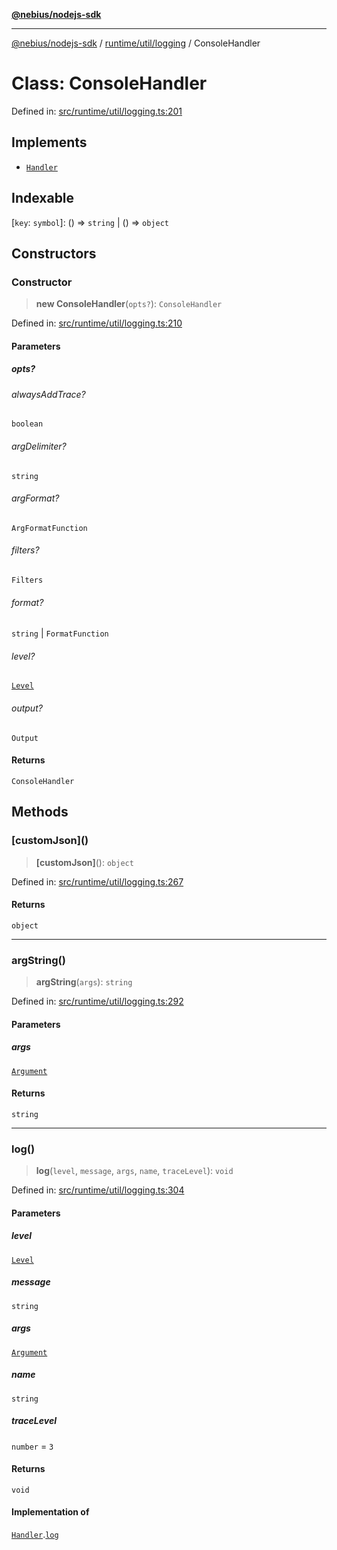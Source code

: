 [**@nebius/nodejs-sdk**](../../../../README.md)

***

[@nebius/nodejs-sdk](../../../../README.md) / [runtime/util/logging](../README.md) / ConsoleHandler

# Class: ConsoleHandler

Defined in: [src/runtime/util/logging.ts:201](https://github.com/nebius/nodejs-sdk/blob/a37d220b2851e3bf0d396cb03828d544f584df45/src/runtime/util/logging.ts#L201)

## Implements

- [`Handler`](../interfaces/Handler.md)

## Indexable

\[`key`: `symbol`\]: () => `string` \| () => `object`

## Constructors

### Constructor

> **new ConsoleHandler**(`opts?`): `ConsoleHandler`

Defined in: [src/runtime/util/logging.ts:210](https://github.com/nebius/nodejs-sdk/blob/a37d220b2851e3bf0d396cb03828d544f584df45/src/runtime/util/logging.ts#L210)

#### Parameters

##### opts?

###### alwaysAddTrace?

`boolean`

###### argDelimiter?

`string`

###### argFormat?

`ArgFormatFunction`

###### filters?

`Filters`

###### format?

`string` \| `FormatFunction`

###### level?

[`Level`](../enumerations/Level.md)

###### output?

`Output`

#### Returns

`ConsoleHandler`

## Methods

### \[customJson\]()

> **\[customJson\]**(): `object`

Defined in: [src/runtime/util/logging.ts:267](https://github.com/nebius/nodejs-sdk/blob/a37d220b2851e3bf0d396cb03828d544f584df45/src/runtime/util/logging.ts#L267)

#### Returns

`object`

***

### argString()

> **argString**(`args`): `string`

Defined in: [src/runtime/util/logging.ts:292](https://github.com/nebius/nodejs-sdk/blob/a37d220b2851e3bf0d396cb03828d544f584df45/src/runtime/util/logging.ts#L292)

#### Parameters

##### args

[`Argument`](../type-aliases/Argument.md)

#### Returns

`string`

***

### log()

> **log**(`level`, `message`, `args`, `name`, `traceLevel`): `void`

Defined in: [src/runtime/util/logging.ts:304](https://github.com/nebius/nodejs-sdk/blob/a37d220b2851e3bf0d396cb03828d544f584df45/src/runtime/util/logging.ts#L304)

#### Parameters

##### level

[`Level`](../enumerations/Level.md)

##### message

`string`

##### args

[`Argument`](../type-aliases/Argument.md)

##### name

`string`

##### traceLevel

`number` = `3`

#### Returns

`void`

#### Implementation of

[`Handler`](../interfaces/Handler.md).[`log`](../interfaces/Handler.md#log)
